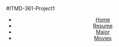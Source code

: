 #ITMD-361-Project1
<html lang="en">
<head>
  <meta charset="UTF-8">
  <title>Navigation</title>
</head>
<body>
  <header>
	<nav>
	  <ul>
	    <li><a href="README.md">Home</a></li>
	    <li><a href="Resume.html">Resume</a></li>
	    <li><a href="page2.html">Major</a></li>
		<li><a href="page3.html">Movies</a></li>
	  </ul>
	</nav>
  </header>
</body>
</html>
